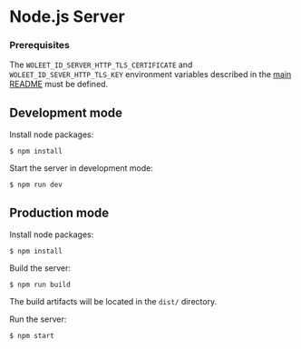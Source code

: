 # Node.js Server

### Prerequisites

The `WOLEET_ID_SERVER_HTTP_TLS_CERTIFICATE` and `WOLEET_ID_SEVER_HTTP_TLS_KEY` environment variables described in the [main README](../README.md) must be defined.

## Development mode

Install node packages:

    $ npm install

Start the server in development mode:

    $ npm run dev

## Production mode

Install node packages:

    $ npm install

Build the server:

    $ npm run build

The build artifacts will be located in the `dist/` directory.

Run the server:

    $ npm start
